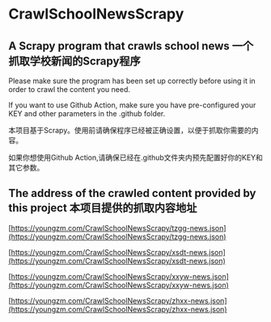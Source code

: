 # CrawlSchoolNewsScrapy
## A Scrapy program that crawls school news 一个抓取学校新闻的Scrapy程序 
Please make sure the program has been set up correctly before using it in order to crawl the content you need.

If you want to use Github Action, make sure you have pre-configured your KEY and other parameters in the .github folder.

本项目基于Scrapy。使用前请确保程序已经被正确设置，以便于抓取你需要的内容。

如果你想使用Github Action,请确保已经在.github文件夹内预先配置好你的KEY和其它参数。

## The address of the crawled content provided by this project 本项目提供的抓取内容地址
[https://youngzm.com/CrawlSchoolNewsScrapy/tzgg-news.json](https://youngzm.com/CrawlSchoolNewsScrapy/tzgg-news.json)

[https://youngzm.com/CrawlSchoolNewsScrapy/xsdt-news.json](https://youngzm.com/CrawlSchoolNewsScrapy/xsdt-news.json)

[https://youngzm.com/CrawlSchoolNewsScrapy/xxyw-news.json](https://youngzm.com/CrawlSchoolNewsScrapy/xxyw-news.json)

[https://youngzm.com/CrawlSchoolNewsScrapy/zhxx-news.json](https://youngzm.com/CrawlSchoolNewsScrapy/zhxx-news.json)

